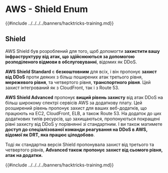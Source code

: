 # AWS - Shield Enum

{{#include ../../../../banners/hacktricks-training.md}}

## Shield

AWS Shield був розроблений для того, щоб допомогти **захистити вашу інфраструктуру від атак, що здійснюються за допомогою розподіленого відмови в обслуговуванні**, відомих як DDoS.

**AWS Shield Standard** є **безкоштовним** для всіх, і він пропонує **захист від DDoS** проти деяких з більш поширених атак третього рівня, **мережевого рівня**, та четвертого рівня, **транспортного рівня**. Цей захист інтегрований як з CloudFront, так і з Route 53.

**AWS Shield Advanced** пропонує **вищий рівень захисту** від атак DDoS на більш широкому спектрі сервісів AWS за додаткову плату. Цей розширений рівень пропонує захист для ваших веб-додатків, що працюють на EC2, CloudFront, ELB, а також Route 53. На додаток до цих додаткових типів ресурсів, що захищаються, пропонуються покращені рівні захисту від DDoS у порівнянні зі стандартним. І ви також матимете **доступ до спеціалізованої команди реагування на DDoS в AWS, відомої як DRT, яка працює цілодобово**.

Тоді як стандартна версія Shield пропонувала захист від третього та четвертого рівнів, **Advanced також пропонує захист від сьомого рівня, атак на додатки.**

{{#include ../../../../banners/hacktricks-training.md}}
